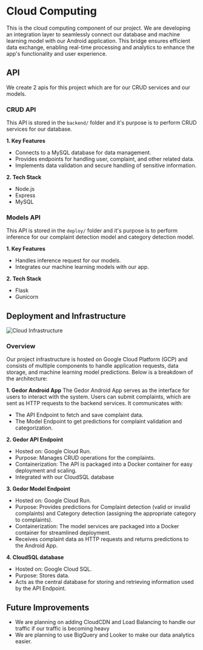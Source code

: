 # Cloud Computing

This is the cloud computing component of our project. 
We are developing an integration layer to seamlessly connect our database and machine learning model with our Android application. 
This bridge ensures efficient data exchange, enabling real-time processing and analytics to enhance the app's functionality and user experience.

## API

We create 2 apis for this project which are for our CRUD services and our models.

### CRUD API

This API is stored in the `backend/` folder and it's purpose is to perform CRUD services for our database.

**1. Key Features**

- Connects to a MySQL database for data management.
- Provides endpoints for handling user, complaint, and other related data.
- Implements data validation and secure handling of sensitive information.

**2. Tech Stack**
- Node.js  
- Express
- MySQL

### Models API

This API is stored in the `deploy/` folder and it's purpose is to perform inference for our complaint detection model and category detection model.

**1. Key Features**

- Handles inference request for our models.
- Integrates our machine learning models with our app.

**2. Tech Stack**
- Flask
- Gunicorn

## Deployment and Infrastructure

![Cloud Infrastructure](https://i.ibb.co.com/xM0bFMM/gedor-infra-drawio.png "Cloud Infrastructure")

### Overview

Our project infrastructure is hosted on Google Cloud Platform (GCP) and consists of multiple components to handle application requests, data storage, and machine learning model predictions. Below is a breakdown of the architecture:

**1. Gedor Android App**
The Gedor Android App serves as the interface for users to interact with the system. Users can submit complaints, which are sent as HTTP requests to the backend services.
It communicates with:
- The API Endpoint to fetch and save complaint data.
- The Model Endpoint to get predictions for complaint validation and categorization.

**2. Gedor API Endpoint**
- Hosted on: Google Cloud Run.
- Purpose: Manages CRUD operations for the complaints.
- Containerization: The API is packaged into a Docker container for easy deployment and scaling.
- Integrated with our CloudSQL database

**3. Gedor Model Endpoint**
- Hosted on: Google Cloud Run.
- Purpose: Provides predictions for Complaint detection (valid or invalid complaints) and Category detection (assigning the appropriate category to complaints).
- Containerization: The model services are packaged into a Docker container for streamlined deployment.
- Receives complaint data as HTTP requests and returns predictions to the Android App.

**4. CloudSQL database**
- Hosted on: Google Cloud SQL.
- Purpose: Stores data.
- Acts as the central database for storing and retrieving information used by the API Endpoint.

## Future Improvements

- We are planning on adding CloudCDN and Load Balancing to handle our traffic if our traffic is becoming heavy
- We are planning to use BigQuery and Looker to make our data analytics easier.